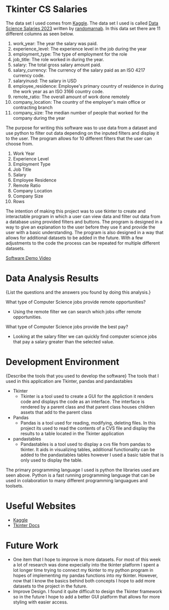 # Tkinter CS Salaries

The data set I used comes from [Kaggle](https://www.kaggle.com/). The data set I used is called [Data Science Salaries 2023](https://www.kaggle.com/datasets/arnabchaki/data-science-salaries-2023) written by [randomarnab](https://www.kaggle.com/arnabchaki). In this data set there are 11 different columns as seen below.

1. work_year: The year the salary was paid.
2. experience_level: The experience level in the job during the year
3. employment_type: The type of employment for the role
4. job_title: The role worked in during the year.
5. salary: The total gross salary amount paid.
6. salary_currency: The currency of the salary paid as an ISO 4217 currency code.
7. salaryinusd: The salary in USD
8. employee_residence: Employee's primary country of residence in during the work year as an ISO 3166 country code.
9. remote_ratio: The overall amount of work done remotely
10. company_location: The country of the employer's main office or contracting branch
11. company_size: The median number of people that worked for the company during the year

The purpose for writing this software was to use data from a dataset and use python to filter out data depending on the inputed filters and display it to the user. The program allows for 10 different filters that the user can choose from.

1. Work Year
2. Experience Level
3. Employment Type
4. Job Title
5. Salary
6. Employee Residence
7. Remote Ratio
8. Company Location
9. Company Size
10. Rows

The intention of making this project was to use tkinter to create and interactable program in which a user can view data and filter out data from a database using provided filters and buttons. The program is designed in a way to give an explanation to the user before they use it and provide the user with a basic understanding. The program is also designed in a way that allows for additional datasets to be added in the future. With a few adjustments to the code the process can be repeated for multiple different datasets.

[Software Demo Video](http://youtube.link.goes.here)

# Data Analysis Results

{List the questions and the answers you found by doing this analysis.}

What type of Computer Science jobs provide remote opportunities?

- Using the remote filter we can search which jobs offer remote opportunities.

What type of Computer Science jobs provide the best pay?

- Looking at the salary filter we can quickly find computer science jobs that pay a salary greater than the selected value.

# Development Environment

{Describe the tools that you used to develop the software}
The tools that I used in this application are Tkinter, pandas and pandastables

- Tkinter
  - Tkinter is a tool used to create a GUI for the appliction it renders code and displays the code as an interface. The interface is rendered by a parent class and that parent class houses children assets that add to the parent class
- Pandas
  - Pandas is a tool used for reading, modifying, deleting files. In this project its used to read the contents of a CVS file and display the results to a table located in the Tkinter application
- pandastables
  - Pandastables is a tool used to display a cvs file from pandas to tkinter. It aids in visualizing tables, additional functionality can be added to the pandastables tables however I used a basic table that is only used to display the table.

The primary programming language I used is python the libraries used are seen above. Python is a fast running programming language that can be used in colaboration to many different programming languagues and toolsets.

# Useful Websites

- [Kaggle](https://www.kaggle.com/)
- [Tkinter Docs](https://tkdocs.com/)

# Future Work

- One item that I hope to improve is more datasets. For most of this week a lot of research was done expecially into the tkinter platform I spent a lot longer time trying to connect my tkinter to my python program in hopes of implementing my pandas functions into my tkinter. However, now that I know the basics behind both concepts I hope to add more datasets to the project in the future.
- Improve Design. I found it quite difficult to design the Tkinter framework so in the future I hope to add a better GUI platform that allows for more styling with easier access.
